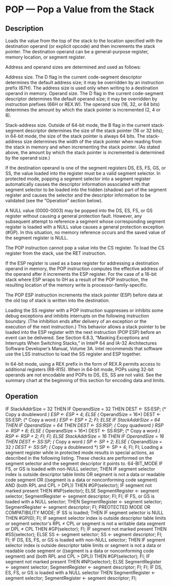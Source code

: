 # POP — Pop a Value from the Stack

## Description

Loads the value from the top of the stack to the location specified with the destination operand (or explicit opcode) and then increments the stack pointer. The destination operand can be a general-purpose register, memory location, or segment register.

Address and operand sizes are determined and used as follows:

Address size. The D flag in the current code-segment descriptor determines the default address size; it may be overridden by an instruction prefix (67H). The address size is used only when writing to a destination operand in memory.
Operand size. The D flag in the current code-segment descriptor determines the default operand size; it may be overridden by instruction prefixes (66H or REX.W).
The operand size (16, 32, or 64 bits) determines the amount by which the stack pointer is incremented (2, 4 or 8).

Stack-address size. Outside of 64-bit mode, the B flag in the current stack-segment descriptor determines the size of the stack pointer (16 or 32 bits); in 64-bit mode, the size of the stack pointer is always 64 bits.
The stack-address size determines the width of the stack pointer when reading from the stack in memory and when incrementing the stack pointer. (As stated above, the amount by which the stack pointer is incremented is determined by the operand size.)

If the destination operand is one of the segment registers DS, ES, FS, GS, or SS, the value loaded into the register must be a valid segment selector. In protected mode, popping a segment selector into a segment register automatically causes the descriptor information associated with that segment selector to be loaded into the hidden (shadow) part of the segment register and causes the selector and the descriptor information to be validated (see the “Operation” section below).

A NULL value (0000-0003) may be popped into the DS, ES, FS, or GS register without causing a general protection fault. However, any subsequent attempt to reference a segment whose corresponding segment register is loaded with a NULL value causes a general protection exception (#GP). In this situation, no memory reference occurs and the saved value of the segment register is NULL.

The POP instruction cannot pop a value into the CS register. To load the CS register from the stack, use the RET instruction.

If the ESP register is used as a base register for addressing a destination operand in memory, the POP instruction computes the effective address of the operand after it increments the ESP register. For the case of a 16-bit stack where ESP wraps to 0H as a result of the POP instruction, the resulting location of the memory write is processor-family-specific.

The POP ESP instruction increments the stack pointer (ESP) before data at the old top of stack is written into the destination.

Loading the SS register with a POP instruction suppresses or inhibits some debug exceptions and inhibits interrupts on the following instruction boundary. (The inhibition ends after delivery of an exception or the execution of the next instruction.) This behavior allows a stack pointer to be loaded into the ESP register with the next instruction (POP ESP) before an event can be delivered. See Section 6.8.3, “Masking Exceptions and Interrupts When Switching Stacks,” in Intel® 64 and IA-32 Architectures Software Developer’s Manual, Volume 3A. Intel recommends that software use the LSS instruction to load the SS register and ESP together.

In 64-bit mode, using a REX prefix in the form of REX.R permits access to additional registers (R8-R15). When in 64-bit mode, POPs using 32-bit operands are not encodable and POPs to DS, ES, SS are not valid. See the summary chart at the beginning of this section for encoding data and limits.

## Operation

IF StackAddrSize = 32
    THEN
        IF OperandSize = 32
                THEN
                    DEST ← SS:ESP; (* Copy a doubleword *)
                    ESP ← ESP + 4;
                ELSE (* OperandSize = 16*)
                    DEST ← SS:ESP; (* Copy a word *)
                    ESP ← ESP + 2;
        FI;
    ELSE IF StackAddrSize = 64
        THEN
                IF OperandSize = 64
                    THEN
                        DEST ← SS:RSP; (* Copy quadword *)
                        RSP ← RSP + 8;
                    ELSE (* OperandSize = 16*)
                        DEST ← SS:RSP; (* Copy a word *)
                        RSP ← RSP + 2;
                FI;
        FI;
    ELSE StackAddrSize = 16
        THEN
                IF OperandSize = 16
                    THEN
                        DEST ← SS:SP; (* Copy a word *)
                        SP ← SP + 2;
                    ELSE (* OperandSize = 32 *)
                        DEST ← SS:SP; (* Copy a doubleword *)
                        SP ← SP + 4;
                FI;
FI;
Loading a segment register while in protected mode results in special actions, as described in the following listing.
These checks are performed on the segment selector and the segment descriptor it points to.
64-BIT_MODE
IF FS, or GS is loaded with non-NULL selector;
    THEN
        IF segment selector index is outside descriptor table limits
                OR segment is not a data or readable code segment
                OR ((segment is a data or nonconforming code segment)
                    AND (both RPL and CPL > DPL))
                        THEN #GP(selector);
                IF segment not marked present
                    THEN #NP(selector);
        ELSE
                SegmentRegister ← segment selector;
                SegmentRegister ← segment descriptor;
        FI;
FI;
IF FS, or GS is loaded with a NULL selector;
        THEN
                SegmentRegister ← segment selector;
                SegmentRegister ← segment descriptor;
FI;
PREOTECTED MODE OR COMPATIBILITY MODE;
IF SS is loaded;
    THEN
        IF segment selector is NULL
                THEN #GP(0);
        FI;
        IF segment selector index is outside descriptor table limits
                or segment selector's RPL ≠ CPL
                or segment is not a writable data segment
                or DPL ≠ CPL
                    THEN #GP(selector);
        FI;
        IF segment not marked present
                THEN #SS(selector);
                ELSE
                    SS ← segment selector;
                    SS ← segment descriptor;
        FI;
FI;
IF DS, ES, FS, or GS is loaded with non-NULL selector;
    THEN
        IF segment selector index is outside descriptor table limits
                or segment is not a data or readable code segment
                or ((segment is a data or nonconforming code segment)
                and (both RPL and CPL > DPL))
                    THEN #GP(selector);
        FI;
        IF segment not marked present
                THEN #NP(selector);
                ELSE
                    SegmentRegister ← segment selector;
                    SegmentRegister ← segment descriptor;
            FI;
FI;
IF DS, ES, FS, or GS is loaded with a NULL selector
    THEN
        SegmentRegister ← segment selector;
        SegmentRegister ← segment descriptor;
FI;